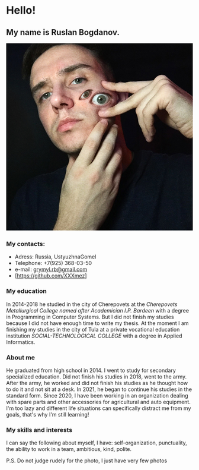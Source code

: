# Hello!
## My name is Ruslan Bogdanov.
![My photo](ph.jpg)
### My contacts:
* Adress: Russia, UstyuzhnaGomel
* Telephone: +7(925) 368-03-50
* e-mail: grymyl.rb@gmail.com
* [https://github.com/XXXmez]


### My education
In 2014-2018 he studied in the city of Cherepovets at the *Cherepovets Metallurgical College named after Academician I.P. Bardeen* with a degree in Programming in Computer Systems. But I did not finish my studies because I did not have enough time to write my thesis. At the moment I am finishing my studies in the city of Tula at a private vocational education institution *SOCIAL-TECHNOLOGICAL COLLEGE* with a degree in Applied Informatics.

### About me
He graduated from high school in 2014. I went to study for secondary specialized education. Did not finish his studies in 2018, went to the army. After the army, he worked and did not finish his studies as he thought how to do it and not sit at a desk. In 2021, he began to continue his studies in the standard form. Since 2020, I have been working in an organization dealing with spare parts and other accessories for agricultural and auto equipment.
I'm too lazy and different life situations can specifically distract me from my goals, that's why I'm still learning!

### My skills and interests
I can say the following about myself, I have: self-organization, punctuality, the ability to work in a team, ambitious, kind, polite.

P.S. Do not judge rudely for the photo, I just have very few photos
